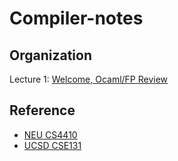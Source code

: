 # Compiler-notes

## Organization

Lecture 1: [Welcome, Ocaml/FP Review](lecture1/l1.md)

## Reference

- [NEU CS4410](https://course.ccs.neu.edu/cs4410)
- [UCSD CSE131](https://ucsd-cse131-f19.github.io/)

